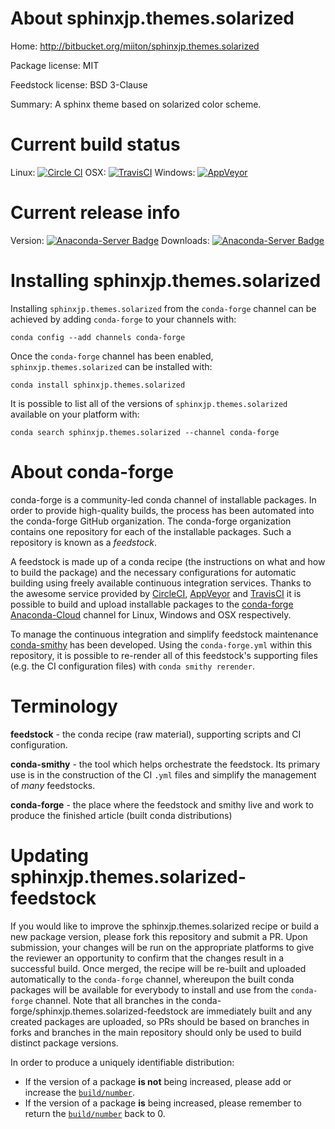 About sphinxjp.themes.solarized
===============================

Home: http://bitbucket.org/miiton/sphinxjp.themes.solarized

Package license: MIT

Feedstock license: BSD 3-Clause

Summary: A sphinx theme based on solarized color scheme.



Current build status
====================

Linux: [![Circle CI](https://circleci.com/gh/conda-forge/sphinxjp.themes.solarized-feedstock.svg?style=shield)](https://circleci.com/gh/conda-forge/sphinxjp.themes.solarized-feedstock)
OSX: [![TravisCI](https://travis-ci.org/conda-forge/sphinxjp.themes.solarized-feedstock.svg?branch=master)](https://travis-ci.org/conda-forge/sphinxjp.themes.solarized-feedstock)
Windows: [![AppVeyor](https://ci.appveyor.com/api/projects/status/github/conda-forge/sphinxjp.themes.solarized-feedstock?svg=True)](https://ci.appveyor.com/project/conda-forge/sphinxjp-themes-solarized-feedstock/branch/master)

Current release info
====================
Version: [![Anaconda-Server Badge](https://anaconda.org/conda-forge/sphinxjp.themes.solarized/badges/version.svg)](https://anaconda.org/conda-forge/sphinxjp.themes.solarized)
Downloads: [![Anaconda-Server Badge](https://anaconda.org/conda-forge/sphinxjp.themes.solarized/badges/downloads.svg)](https://anaconda.org/conda-forge/sphinxjp.themes.solarized)

Installing sphinxjp.themes.solarized
====================================

Installing `sphinxjp.themes.solarized` from the `conda-forge` channel can be achieved by adding `conda-forge` to your channels with:

```
conda config --add channels conda-forge
```

Once the `conda-forge` channel has been enabled, `sphinxjp.themes.solarized` can be installed with:

```
conda install sphinxjp.themes.solarized
```

It is possible to list all of the versions of `sphinxjp.themes.solarized` available on your platform with:

```
conda search sphinxjp.themes.solarized --channel conda-forge
```


About conda-forge
=================

conda-forge is a community-led conda channel of installable packages.
In order to provide high-quality builds, the process has been automated into the
conda-forge GitHub organization. The conda-forge organization contains one repository
for each of the installable packages. Such a repository is known as a *feedstock*.

A feedstock is made up of a conda recipe (the instructions on what and how to build
the package) and the necessary configurations for automatic building using freely
available continuous integration services. Thanks to the awesome service provided by
[CircleCI](https://circleci.com/), [AppVeyor](http://www.appveyor.com/)
and [TravisCI](https://travis-ci.org/) it is possible to build and upload installable
packages to the [conda-forge](https://anaconda.org/conda-forge)
[Anaconda-Cloud](http://docs.anaconda.org/) channel for Linux, Windows and OSX respectively.

To manage the continuous integration and simplify feedstock maintenance
[conda-smithy](http://github.com/conda-forge/conda-smithy) has been developed.
Using the ``conda-forge.yml`` within this repository, it is possible to re-render all of
this feedstock's supporting files (e.g. the CI configuration files) with ``conda smithy rerender``.


Terminology
===========

**feedstock** - the conda recipe (raw material), supporting scripts and CI configuration.

**conda-smithy** - the tool which helps orchestrate the feedstock.
                   Its primary use is in the construction of the CI ``.yml`` files
                   and simplify the management of *many* feedstocks.

**conda-forge** - the place where the feedstock and smithy live and work to
                  produce the finished article (built conda distributions)


Updating sphinxjp.themes.solarized-feedstock
============================================

If you would like to improve the sphinxjp.themes.solarized recipe or build a new
package version, please fork this repository and submit a PR. Upon submission,
your changes will be run on the appropriate platforms to give the reviewer an
opportunity to confirm that the changes result in a successful build. Once
merged, the recipe will be re-built and uploaded automatically to the
`conda-forge` channel, whereupon the built conda packages will be available for
everybody to install and use from the `conda-forge` channel.
Note that all branches in the conda-forge/sphinxjp.themes.solarized-feedstock are
immediately built and any created packages are uploaded, so PRs should be based
on branches in forks and branches in the main repository should only be used to
build distinct package versions.

In order to produce a uniquely identifiable distribution:
 * If the version of a package **is not** being increased, please add or increase
   the [``build/number``](http://conda.pydata.org/docs/building/meta-yaml.html#build-number-and-string).
 * If the version of a package **is** being increased, please remember to return
   the [``build/number``](http://conda.pydata.org/docs/building/meta-yaml.html#build-number-and-string)
   back to 0.
